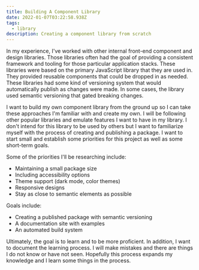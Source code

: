 ```yaml
---
title: Building A Component Library
date: 2022-01-07T03:22:58.938Z
tags:
  - library
description: Creating a component library from scratch
---
```

In my experience, I've worked with other internal front-end component and design libraries. Those libraries often had the goal of providing a consistent framework and tooling for those particular application stacks. These libraries were based on the primary JavaScript library that they are used in. They provided reusable components that could be dropped in as needed. These libraries had some kind of versioning system that would automatically publish as changes were made. In some cases, the library used semantic versioning that gated breaking changes.

I want to build my own component library from the ground up so I can take these approaches I'm familiar with and create my own. I will be following other popular libraries and emulate features I want to have in my library. I don't intend for this library to be used by others but I want to familiarize myself with the process of creating and publishing a package. I want to start small and establish some priorities for this project as well as some short-term goals.

Some of the priorities I'll be researching include:
- Maintaining a small package size
- Including accessibility options
- Theme support (dark mode, color themes)
- Responsive designs
- Stay as close to semantic elements as possible

Goals include:
- Creating a published package with semantic versioning
- A documentation site with examples
- An automated build system

Ultimately, the goal is to learn and to be more proficient. In addition, I want to document the learning process. I will make mistakes and there are things I do not know or have not seen. Hopefully this process expands my knowledge and I learn some things in the process.